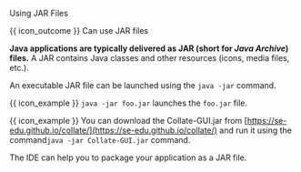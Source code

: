 <span id="title">Using JAR Files</span>

<span id="prereqs"></span>

<span id="outcomes">{{ icon_outcome }} Can use JAR files</span>

<div id="body">

**Java applications are typically delivered as JAR (short for _Java Archive_) files.** A JAR contains Java classes and other resources (icons, media files, etc.).

An executable JAR file can be launched using the `java -jar` command.

<box>

{{ icon_example }} `java -jar foo.jar` launches the `foo.jar` file.

{{ icon_example }} You can download the Collate-GUI.jar from [https://se-edu.github.io/collate/](https://se-edu.github.io/collate/) and run it using the command`java -jar Collate-GUI.jar` command.

</box>

The IDE can help you to package your application as a JAR file.

</div>

<div id="extras">
  <include src="resourcesPanel.md" boilerplate />
</div>